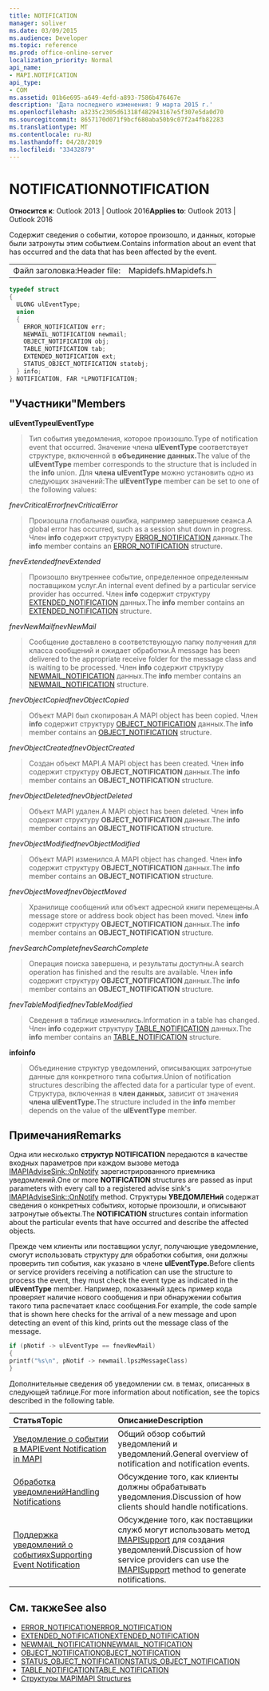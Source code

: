 ```yaml
---
title: NOTIFICATION
manager: soliver
ms.date: 03/09/2015
ms.audience: Developer
ms.topic: reference
ms.prod: office-online-server
localization_priority: Normal
api_name:
- MAPI.NOTIFICATION
api_type:
- COM
ms.assetid: 01b6e695-a649-4efd-a893-7586b476467e
description: 'Дата последнего изменения: 9 марта 2015 г.'
ms.openlocfilehash: a3235c2305d61318f482943167e5f307e5da0d70
ms.sourcegitcommit: 8657170d071f9bcf680aba50b9c07f2a4fb82283
ms.translationtype: MT
ms.contentlocale: ru-RU
ms.lasthandoff: 04/28/2019
ms.locfileid: "33432879"
---
```

# <a name="notification"></a><span data-ttu-id="8de5f-103">NOTIFICATION</span><span class="sxs-lookup"><span data-stu-id="8de5f-103">NOTIFICATION</span></span>
 
<span data-ttu-id="8de5f-104">**Относится к**: Outlook 2013 | Outlook 2016</span><span class="sxs-lookup"><span data-stu-id="8de5f-104">**Applies to**: Outlook 2013 | Outlook 2016</span></span> 
  
<span data-ttu-id="8de5f-105">Содержит сведения о событии, которое произошло, и данных, которые были затронуты этим событием.</span><span class="sxs-lookup"><span data-stu-id="8de5f-105">Contains information about an event that has occurred and the data that has been affected by the event.</span></span>
  
|||
|:-----|:-----|
|<span data-ttu-id="8de5f-106">Файл заголовка:</span><span class="sxs-lookup"><span data-stu-id="8de5f-106">Header file:</span></span>  <br/> |<span data-ttu-id="8de5f-107">Mapidefs.h</span><span class="sxs-lookup"><span data-stu-id="8de5f-107">Mapidefs.h</span></span>  <br/> |
   
```cpp
typedef struct
{
  ULONG ulEventType;
  union
  {
    ERROR_NOTIFICATION err;
    NEWMAIL_NOTIFICATION newmail;
    OBJECT_NOTIFICATION obj;
    TABLE_NOTIFICATION tab;
    EXTENDED_NOTIFICATION ext;
    STATUS_OBJECT_NOTIFICATION statobj;
  } info;
} NOTIFICATION, FAR *LPNOTIFICATION;

```

## <a name="members"></a><span data-ttu-id="8de5f-108">"Участники"</span><span class="sxs-lookup"><span data-stu-id="8de5f-108">Members</span></span>

<span data-ttu-id="8de5f-109">**ulEventType**</span><span class="sxs-lookup"><span data-stu-id="8de5f-109">**ulEventType**</span></span>
  
> <span data-ttu-id="8de5f-110">Тип события уведомления, которое произошло.</span><span class="sxs-lookup"><span data-stu-id="8de5f-110">Type of notification event that occurred.</span></span> <span data-ttu-id="8de5f-111">Значение члена **ulEventType** соответствует структуре, включенной в **объединение данных.**</span><span class="sxs-lookup"><span data-stu-id="8de5f-111">The value of the **ulEventType** member corresponds to the structure that is included in the **info** union.</span></span> <span data-ttu-id="8de5f-112">Для **члена ulEventType** можно установить одно из следующих значений:</span><span class="sxs-lookup"><span data-stu-id="8de5f-112">The **ulEventType** member can be set to one of the following values:</span></span> 
    
 <span data-ttu-id="8de5f-113">_fnevCriticalError_</span><span class="sxs-lookup"><span data-stu-id="8de5f-113">_fnevCriticalError_</span></span>
  
> <span data-ttu-id="8de5f-114">Произошла глобальная ошибка, например завершение сеанса.</span><span class="sxs-lookup"><span data-stu-id="8de5f-114">A global error has occurred, such as a session shut down in progress.</span></span> <span data-ttu-id="8de5f-115">Член **info** содержит структуру [ERROR_NOTIFICATION](error_notification.md) данных.</span><span class="sxs-lookup"><span data-stu-id="8de5f-115">The **info** member contains an [ERROR_NOTIFICATION](error_notification.md) structure.</span></span> 
    
 <span data-ttu-id="8de5f-116">_fnevExtended_</span><span class="sxs-lookup"><span data-stu-id="8de5f-116">_fnevExtended_</span></span>
  
> <span data-ttu-id="8de5f-117">Произошло внутреннее событие, определенное определенным поставщиком услуг.</span><span class="sxs-lookup"><span data-stu-id="8de5f-117">An internal event defined by a particular service provider has occurred.</span></span> <span data-ttu-id="8de5f-118">Член **info** содержит структуру [EXTENDED_NOTIFICATION](extended_notification.md) данных.</span><span class="sxs-lookup"><span data-stu-id="8de5f-118">The **info** member contains an [EXTENDED_NOTIFICATION](extended_notification.md) structure.</span></span> 
    
 <span data-ttu-id="8de5f-119">_fnevNewMail_</span><span class="sxs-lookup"><span data-stu-id="8de5f-119">_fnevNewMail_</span></span>
  
> <span data-ttu-id="8de5f-120">Сообщение доставлено в соответствующую папку получения для класса сообщений и ожидает обработки.</span><span class="sxs-lookup"><span data-stu-id="8de5f-120">A message has been delivered to the appropriate receive folder for the message class and is waiting to be processed.</span></span> <span data-ttu-id="8de5f-121">Член **info** содержит структуру [NEWMAIL_NOTIFICATION](newmail_notification.md) данных.</span><span class="sxs-lookup"><span data-stu-id="8de5f-121">The **info** member contains an [NEWMAIL_NOTIFICATION](newmail_notification.md) structure.</span></span> 
    
 <span data-ttu-id="8de5f-122">_fnevObjectCopied_</span><span class="sxs-lookup"><span data-stu-id="8de5f-122">_fnevObjectCopied_</span></span>
  
> <span data-ttu-id="8de5f-123">Объект MAPI был скопирован.</span><span class="sxs-lookup"><span data-stu-id="8de5f-123">A MAPI object has been copied.</span></span> <span data-ttu-id="8de5f-124">Член **info** содержит структуру [OBJECT_NOTIFICATION](object_notification.md) данных.</span><span class="sxs-lookup"><span data-stu-id="8de5f-124">The **info** member contains an [OBJECT_NOTIFICATION](object_notification.md) structure.</span></span> 
    
 <span data-ttu-id="8de5f-125">_fnevObjectCreated_</span><span class="sxs-lookup"><span data-stu-id="8de5f-125">_fnevObjectCreated_</span></span>
  
> <span data-ttu-id="8de5f-126">Создан объект MAPI.</span><span class="sxs-lookup"><span data-stu-id="8de5f-126">A MAPI object has been created.</span></span> <span data-ttu-id="8de5f-127">Член **info** содержит структуру **OBJECT_NOTIFICATION** данных.</span><span class="sxs-lookup"><span data-stu-id="8de5f-127">The **info** member contains an **OBJECT_NOTIFICATION** structure.</span></span> 
    
 <span data-ttu-id="8de5f-128">_fnevObjectDeleted_</span><span class="sxs-lookup"><span data-stu-id="8de5f-128">_fnevObjectDeleted_</span></span>
  
> <span data-ttu-id="8de5f-129">Объект MAPI удален.</span><span class="sxs-lookup"><span data-stu-id="8de5f-129">A MAPI object has been deleted.</span></span> <span data-ttu-id="8de5f-130">Член **info** содержит структуру **OBJECT_NOTIFICATION** данных.</span><span class="sxs-lookup"><span data-stu-id="8de5f-130">The **info** member contains an **OBJECT_NOTIFICATION** structure.</span></span> 
    
 <span data-ttu-id="8de5f-131">_fnevObjectModified_</span><span class="sxs-lookup"><span data-stu-id="8de5f-131">_fnevObjectModified_</span></span>
  
> <span data-ttu-id="8de5f-132">Объект MAPI изменился.</span><span class="sxs-lookup"><span data-stu-id="8de5f-132">A MAPI object has changed.</span></span> <span data-ttu-id="8de5f-133">Член **info** содержит структуру **OBJECT_NOTIFICATION** данных.</span><span class="sxs-lookup"><span data-stu-id="8de5f-133">The **info** member contains an **OBJECT_NOTIFICATION** structure.</span></span> 
    
 <span data-ttu-id="8de5f-134">_fnevObjectMoved_</span><span class="sxs-lookup"><span data-stu-id="8de5f-134">_fnevObjectMoved_</span></span>
  
> <span data-ttu-id="8de5f-135">Хранилище сообщений или объект адресной книги перемещены.</span><span class="sxs-lookup"><span data-stu-id="8de5f-135">A message store or address book object has been moved.</span></span> <span data-ttu-id="8de5f-136">Член **info** содержит структуру **OBJECT_NOTIFICATION** данных.</span><span class="sxs-lookup"><span data-stu-id="8de5f-136">The **info** member contains an **OBJECT_NOTIFICATION** structure.</span></span> 
    
 <span data-ttu-id="8de5f-137">_fnevSearchComplete_</span><span class="sxs-lookup"><span data-stu-id="8de5f-137">_fnevSearchComplete_</span></span>
  
> <span data-ttu-id="8de5f-138">Операция поиска завершена, и результаты доступны.</span><span class="sxs-lookup"><span data-stu-id="8de5f-138">A search operation has finished and the results are available.</span></span> <span data-ttu-id="8de5f-139">Член **info** содержит структуру **OBJECT_NOTIFICATION** данных.</span><span class="sxs-lookup"><span data-stu-id="8de5f-139">The **info** member contains an **OBJECT_NOTIFICATION** structure.</span></span> 
    
 <span data-ttu-id="8de5f-140">_fnevTableModified_</span><span class="sxs-lookup"><span data-stu-id="8de5f-140">_fnevTableModified_</span></span>
  
> <span data-ttu-id="8de5f-141">Сведения в таблице изменились.</span><span class="sxs-lookup"><span data-stu-id="8de5f-141">Information in a table has changed.</span></span> <span data-ttu-id="8de5f-142">Член **info** содержит структуру [TABLE_NOTIFICATION](table_notification.md) данных.</span><span class="sxs-lookup"><span data-stu-id="8de5f-142">The **info** member contains an [TABLE_NOTIFICATION](table_notification.md) structure.</span></span> 
    
<span data-ttu-id="8de5f-143">**info**</span><span class="sxs-lookup"><span data-stu-id="8de5f-143">**info**</span></span>
  
> <span data-ttu-id="8de5f-144">Объединение структур уведомлений, описывающих затронутые данные для конкретного типа события.</span><span class="sxs-lookup"><span data-stu-id="8de5f-144">Union of notification structures describing the affected data for a particular type of event.</span></span> <span data-ttu-id="8de5f-145">Структура, включенная в **член данных,** зависит от значения **члена ulEventType.**</span><span class="sxs-lookup"><span data-stu-id="8de5f-145">The structure included in the **info** member depends on the value of the **ulEventType** member.</span></span> 
    
## <a name="remarks"></a><span data-ttu-id="8de5f-146">Примечания</span><span class="sxs-lookup"><span data-stu-id="8de5f-146">Remarks</span></span>

<span data-ttu-id="8de5f-147">Одна или несколько **структур NOTIFICATION** передаются в качестве входных параметров при каждом вызове метода [IMAPIAdviseSink::OnNotify](imapiadvisesink-onnotify.md) зарегистрированного приемника уведомлений.</span><span class="sxs-lookup"><span data-stu-id="8de5f-147">One or more **NOTIFICATION** structures are passed as input parameters with every call to a registered advise sink's [IMAPIAdviseSink::OnNotify](imapiadvisesink-onnotify.md) method.</span></span> <span data-ttu-id="8de5f-148">Структуры **УВЕДОМЛЕНий** содержат сведения о конкретных событиях, которые произошли, и описывают затронутые объекты.</span><span class="sxs-lookup"><span data-stu-id="8de5f-148">The **NOTIFICATION** structures contain information about the particular events that have occurred and describe the affected objects.</span></span> 
  
<span data-ttu-id="8de5f-149">Прежде чем клиенты или поставщики услуг, получающие уведомление, смогут использовать структуру для обработки события, они должны проверить тип события, как указано в члене **ulEventType.**</span><span class="sxs-lookup"><span data-stu-id="8de5f-149">Before clients or service providers receiving a notification can use the structure to process the event, they must check the event type as indicated in the **ulEventType** member.</span></span> <span data-ttu-id="8de5f-150">Например, показанный здесь пример кода проверяет наличие нового сообщения и при обнаружении события такого типа распечатает класс сообщения.</span><span class="sxs-lookup"><span data-stu-id="8de5f-150">For example, the code sample that is shown here checks for the arrival of a new message and upon detecting an event of this kind, prints out the message class of the message.</span></span> 
  
```cpp
if (pNotif -> ulEventType == fnevNewMail)
{
printf("%s\n", pNotif -> newmail.lpszMessageClass)
}

```

<span data-ttu-id="8de5f-151">Дополнительные сведения об уведомлении см. в темах, описанных в следующей таблице.</span><span class="sxs-lookup"><span data-stu-id="8de5f-151">For more information about notification, see the topics described in the following table.</span></span>
  
|<span data-ttu-id="8de5f-152">**Статья**</span><span class="sxs-lookup"><span data-stu-id="8de5f-152">**Topic**</span></span>|<span data-ttu-id="8de5f-153">**Описание**</span><span class="sxs-lookup"><span data-stu-id="8de5f-153">**Description**</span></span>|
|:-----|:-----|
|[<span data-ttu-id="8de5f-154">Уведомление о событии в MAPI</span><span class="sxs-lookup"><span data-stu-id="8de5f-154">Event Notification in MAPI</span></span>](event-notification-in-mapi.md) <br/> |<span data-ttu-id="8de5f-155">Общий обзор событий уведомлений и уведомлений.</span><span class="sxs-lookup"><span data-stu-id="8de5f-155">General overview of notification and notification events.</span></span>  <br/> |
|[<span data-ttu-id="8de5f-156">Обработка уведомлений</span><span class="sxs-lookup"><span data-stu-id="8de5f-156">Handling Notifications</span></span>](handling-notifications.md) <br/> |<span data-ttu-id="8de5f-157">Обсуждение того, как клиенты должны обрабатывать уведомления.</span><span class="sxs-lookup"><span data-stu-id="8de5f-157">Discussion of how clients should handle notifications.</span></span>  <br/> |
|[<span data-ttu-id="8de5f-158">Поддержка уведомлений о событиях</span><span class="sxs-lookup"><span data-stu-id="8de5f-158">Supporting Event Notification</span></span>](supporting-event-notification.md) <br/> |<span data-ttu-id="8de5f-159">Обсуждение того, как поставщики служб могут использовать метод [IMAPISupport](imapisupportiunknown.md) для создания уведомлений.</span><span class="sxs-lookup"><span data-stu-id="8de5f-159">Discussion of how service providers can use the [IMAPISupport](imapisupportiunknown.md) method to generate notifications.</span></span>  <br/> |
   
## <a name="see-also"></a><span data-ttu-id="8de5f-160">См. также</span><span class="sxs-lookup"><span data-stu-id="8de5f-160">See also</span></span>


- [<span data-ttu-id="8de5f-161">ERROR_NOTIFICATION</span><span class="sxs-lookup"><span data-stu-id="8de5f-161">ERROR_NOTIFICATION</span></span>](error_notification.md)  
- [<span data-ttu-id="8de5f-162">EXTENDED_NOTIFICATION</span><span class="sxs-lookup"><span data-stu-id="8de5f-162">EXTENDED_NOTIFICATION</span></span>](extended_notification.md)  
- [<span data-ttu-id="8de5f-163">NEWMAIL_NOTIFICATION</span><span class="sxs-lookup"><span data-stu-id="8de5f-163">NEWMAIL_NOTIFICATION</span></span>](newmail_notification.md)  
- [<span data-ttu-id="8de5f-164">OBJECT_NOTIFICATION</span><span class="sxs-lookup"><span data-stu-id="8de5f-164">OBJECT_NOTIFICATION</span></span>](object_notification.md)  
- [<span data-ttu-id="8de5f-165">STATUS_OBJECT_NOTIFICATION</span><span class="sxs-lookup"><span data-stu-id="8de5f-165">STATUS_OBJECT_NOTIFICATION</span></span>](status_object_notification.md)  
- [<span data-ttu-id="8de5f-166">TABLE_NOTIFICATION</span><span class="sxs-lookup"><span data-stu-id="8de5f-166">TABLE_NOTIFICATION</span></span>](table_notification.md)
- [<span data-ttu-id="8de5f-167">Структуры MAPI</span><span class="sxs-lookup"><span data-stu-id="8de5f-167">MAPI Structures</span></span>](mapi-structures.md)

